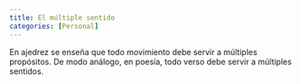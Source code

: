 ```yaml
---
title: El múltiple sentido
categories: [Personal]
---
```



En ajedrez se enseña que todo movimiento debe servir a múltiples propósitos. De
modo análogo, en poesía, todo verso debe servir a múltiples sentidos.
